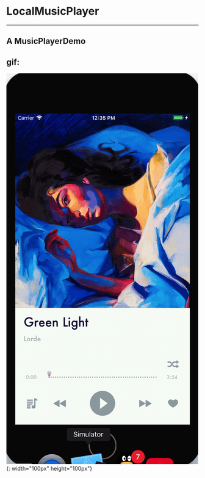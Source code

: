# LocalMusicPlayer
-------
## A MusicPlayerDemo

gif:
-------


![image](https://github.com/96Rick/LocalMusicPlayer/blob/master/MusicPlayer/MusicPlayer/LocalMusicPlayer.gif){: width="100px" height="100px"}
